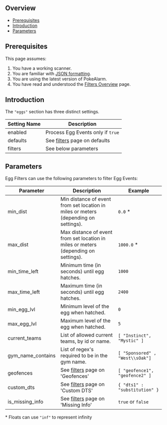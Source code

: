 ## Overview

* [Prerequisites](#prerequisites)
* [Introduction](#introduction)
* [Parameters](#parameters)

## Prerequisites

This page assumes:

1. You have a working scanner.
2. You are familiar with
[JSON formatting](https://www.w3schools.com/js/js_json_intro.asp).
3. You are using the latest version of PokeAlarm.
4. You have read and understood the [Filters Overview](Filters-Overview) page.

## Introduction

The `"eggs"` section has three distinct settings.

| Setting Name         | Description                                               |
| -------------------- |---------------------------------------------------------- |
| enabled              | Process Egg Events only if `true`                         |
| defaults             | See [filters](Filters-Overview#defaults) page on defaults |
| filters              | See below parameters                                      |

## Parameters

Egg Filters can use the following parameters to filter Egg Events:

| Parameter     | Description                                   | Example |
| ------------- |---------------------------------------------- |---------|
| min_dist      | Min distance of event from set location in miles or meters (depending on settings). | `0.0` *|
| max_dist      | Max distance of event from set location in miles or meters (depending on settings). | `1000.0` *|
| min_time_left | Minimum time (in seconds) until egg hatches.  | `1000`  |
| max_time_left | Maximum time (in seconds) until egg hatches.  | `2400`  |
| min_egg_lvl   | Minimum level of the egg when hatched.        | `0`     |
| max_egg_lvl   | Maximum level of the egg when hatched.        | `5`     |
| current_teams | List of allowed current teams, by id or name. | `[ "Instinct", "Mystic" ]` |
| gym_name_contains | List of regex's required to be in the gym name.  | `[ "Sponsored" , "West\\sOak"]` |
| geofences     | See [filters](Filters-Overview#geofence) page on 'Geofences'    | `[ "geofence1", "geofence2" ]` |
| custom_dts    | See [filters](Filters-Overview#custom-dts) page on 'Custom DTS'   | `{ "dts1" : "substitution" }` |
| is_missing_info | See [filters](Filters-Overview#missing-info) page on 'Missing Info' | `true` or `false` |

\* Floats can use `"inf"` to represent infinity
